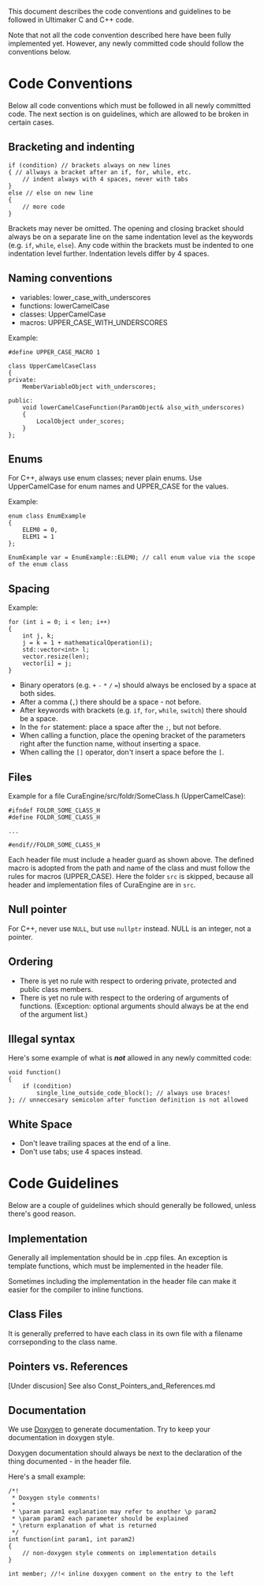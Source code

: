 This document describes the code conventions and guidelines to be followed in Ultimaker C and C++ code.

Note that not all the code convention described here have been fully implemented yet. However, any newly committed code should follow the conventions below.


Code Conventions
=======
Below all code conventions which must be followed in all newly committed code.
The next section is on guidelines, which are allowed to be broken in certain cases.

Bracketing and indenting
-----
~~~~~~~~~~~~~~~{.cpp}
if (condition) // brackets always on new lines
{ // allways a bracket after an if, for, while, etc.
    // indent always with 4 spaces, never with tabs
}
else // else on new line
{
    // more code
}
~~~~~~~~~~~~~~~

Brackets may never be omitted. The opening and closing bracket should always be on a separate line on the same indentation level as the keywords (e.g. `if`, `while`, `else`). 
Any code within the brackets must be indented to one indentation level further. Indentation levels differ by 4 spaces.

Naming conventions
------
 * variables: lower_case_with_underscores
 * functions: lowerCamelCase
 * classes: UpperCamelCase
 * macros: UPPER_CASE_WITH_UNDERSCORES

Example:
~~~~~~~~~~~~~~~{.cpp}
#define UPPER_CASE_MACRO 1

class UpperCamelCaseClass
{
private:
    MemberVariableObject with_underscores;

public:
    void lowerCamelCaseFunction(ParamObject& also_with_underscores)
    {
        LocalObject under_scores;
    }
};
~~~~~~~~~~~~~~~

Enums
----
For C++, always use enum classes; never plain enums. Use UpperCamelCase for enum names and UPPER_CASE for the values.

Example:
~~~~~~~~~~~~~~~{.cpp}
enum class EnumExample 
{
    ELEM0 = 0,
    ELEM1 = 1
};

EnumExample var = EnumExample::ELEM0; // call enum value via the scope of the enum class
~~~~~~~~~~~~~~~

Spacing
----
Example:
~~~~~~~~~~~~~~~{.cpp}
for (int i = 0; i < len; i++)
{
    int j, k;
    j = k = 1 + mathematicalOperation(i);
    std::vector<int> l;
    vector.resize(len);
    vector[i] = j;
}
~~~~~~~~~~~~~~~
 * Binary operators (e.g. `+` `-` `*` `/` `=`) should always be enclosed by a space at both sides.
 * After a comma (`,`) there should be a space - not before.
 * After keywords with brackets (e.g. `if`, `for`, `while`, `switch`) there should be a space.
 * In the `for` statement: place a space after the `;`, but not before.
 * When calling a function, place the opening bracket of the parameters right after the function name, without inserting a space.
 * When calling the `[]` operator, don't insert a space before the `[`.

Files
--------
Example for a file CuraEngine/src/foldr/SomeClass.h (UpperCamelCase):
~~~~~~~~~~~~~~~{.cpp}
#ifndef FOLDR_SOME_CLASS_H
#define FOLDR_SOME_CLASS_H

...

#endif//FOLDR_SOME_CLASS_H
~~~~~~~~~~~~~~~
Each header file must include a header guard as shown above. The defined macro is adopted from the path and name of the class and must follow the rules for macros (UPPER_CASE).
Here the folder `src` is skipped, because all header and implementation files of CuraEngine are in `src`.

Null pointer 
----
For C++, never use `NULL`, but use `nullptr` instead. NULL is an integer, not a pointer.

Ordering
----
 * There is yet no rule with respect to ordering private, protected and public class members.
 * There is yet no rule with respect to the ordering of arguments of functions. (Exception: optional arguments should always be at the end of the argument list.)





Illegal syntax
----
Here's some example of what is ***not*** allowed in any newly committed code:
~~~~~~~~~~~~~~~{.cpp}
void function()
{
    if (condition)
        single_line_outside_code_block(); // always use braces!
}; // unneccesary semicolon after function definition is not allowed
~~~~~~~~~~~~~~~

White Space
----
 * Don't leave trailing spaces at the end of a line.
 * Don't use tabs; use 4 spaces instead.


Code Guidelines
====
Below are a couple of guidelines which should generally be followed, unless there's good reason.

Implementation
----
Generally all implementation should be in .cpp files. An exception is template functions, which must be implemented in the header file.

Sometimes including the implementation in the header file can make it easier for the compiler to inline functions.

Class Files
----
It is generally preferred to have each class in its own file with a filename corrseponding to the class name.

Pointers vs. References
-----
[Under discusion]
See also Const_Pointers_and_References.md

Documentation
----
We use [Doxygen](www.doxygen.org/) to generate documentation. Try to keep your documentation in doxygen style.

Doxygen documentation should always be next to the declaration of the thing documented - in the header file.

Here's a small example:
~~~~~~~~~~~~~~~{.cpp}
/*!
 * Doxygen style comments!
 *
 * \param param1 explanation may refer to another \p param2
 * \param param2 each parameter should be explained
 * \return explanation of what is returned
 */
int function(int param1, int param2)
{
    // non-doxygen style comments on implementation details
}

int member; //!< inline doxygen comment on the entry to the left
~~~~~~~~~~~~~~~
